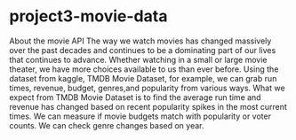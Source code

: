 # project3-movie-data

About the movie API
The way we watch movies has changed massively over the past decades and continues to be a dominating part of our lives that continues to advance. Whether watching in a small or large movie theater, we have more choices available to us than ever before. Using the dataset from kaggle, TMDB Movie Dataset, for example, we can grab  run times, revenue, budget, genres,and popularity from various ways.
What we expect from TMDB Movie Dataset is to find the average run time and revenue has changed based on recent popularity spikes in the most current times. We can measure if movie budgets match with popularity or voter counts. We can check genre changes based on year.
